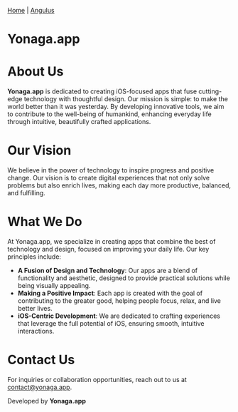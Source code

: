[Home](/) | [Angulus](/angulus)

# Yonaga.app

# About Us

**Yonaga.app** is dedicated to creating iOS-focused apps that fuse cutting-edge technology with thoughtful design. Our mission is simple: to make the world better than it was yesterday. By developing innovative tools, we aim to contribute to the well-being of humankind, enhancing everyday life through intuitive, beautifully crafted applications.

# Our Vision

We believe in the power of technology to inspire progress and positive change. Our vision is to create digital experiences that not only solve problems but also enrich lives, making each day more productive, balanced, and fulfilling.

# What We Do

At Yonaga.app, we specialize in creating apps that combine the best of technology and design, focused on improving your daily life. Our key principles include:

- **A Fusion of Design and Technology**: Our apps are a blend of functionality and aesthetic, designed to provide practical solutions while being visually appealing.
- **Making a Positive Impact**: Each app is created with the goal of contributing to the greater good, helping people focus, relax, and live better lives.
- **iOS-Centric Development**: We are dedicated to crafting experiences that leverage the full potential of iOS, ensuring smooth, intuitive interactions.

# Contact Us

For inquiries or collaboration opportunities, reach out to us at [contact@yonaga.app](mailto:contact@yonaga.app).

Developed by **Yonaga.app**
